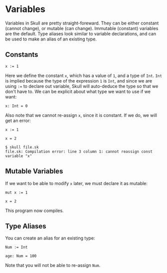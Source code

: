 # Variables

Variables in Skull are pretty straight-foreward. They can be either constant
(cannot change), or mutable (can change). Immutable (constant) variables are
the default. Type aliases look similar to variable declarations, and can be
used to make an alias of an existing type.

## Constants

```
x := 1
```

Here we define the constant `x`, which has a value of `1`, and a type of `Int`.
`Int` is implied because the type of the expression `1` is `Int`, and since we
are using `:=` to declare out variable, Skull will auto-deduce the type so
that we don't have to. We can be explicit about what type we want to use if we
want:

```
x: Int = 0
```

Also note that we cannot re-assign `x`, since it is constant. If we do, we
will get an error:

```
x := 1

x = 2
```

```
$ skull file.sk
file.sk: Compilation error: line 3 column 1: cannot reassign const variable "x"
```

## Mutable Variables

If we want to be able to modify `x` later, we must declare it as mutable:

```
mut x := 1

x = 2
```

This program now compiles.

## Type Aliases

You can create an alias for an existing type:

```
Num := Int

age: Num = 100
```

Note that you will not be able to re-assign `Num`.
